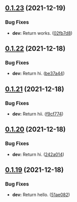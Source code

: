 ## [0.1.23](https://github.com/polinchw/hello-github-webhook/compare/v0.1.22...v0.1.23) (2021-12-19)


### Bug Fixes

* **dev:** Return works. ([02fb7d8](https://github.com/polinchw/hello-github-webhook/commit/02fb7d868484cbdc75fce7a1ad5662bbb3b0c536))



## [0.1.22](https://github.com/polinchw/hello-github-webhook/compare/v0.1.21...v0.1.22) (2021-12-18)


### Bug Fixes

* **dev:** Return hi. ([be37a44](https://github.com/polinchw/hello-github-webhook/commit/be37a44420895c7f237a0a66bf1f0cc014441e62))



## [0.1.21](https://github.com/polinchw/hello-github-webhook/compare/v0.1.20...v0.1.21) (2021-12-18)


### Bug Fixes

* **dev:** Return hii. ([f9cf774](https://github.com/polinchw/hello-github-webhook/commit/f9cf77491bdce6f1461a5aa1afa85538b5abe294))



## [0.1.20](https://github.com/polinchw/hello-github-webhook/compare/v0.1.19...v0.1.20) (2021-12-18)


### Bug Fixes

* **dev:** Return hi. ([242a014](https://github.com/polinchw/hello-github-webhook/commit/242a0147482252d0a7d68c0d6c57b9f68e40b900))



## [0.1.19](https://github.com/polinchw/hello-github-webhook/compare/v0.1.18...v0.1.19) (2021-12-18)


### Bug Fixes

* **dev:** Return hello. ([51ae082](https://github.com/polinchw/hello-github-webhook/commit/51ae08209efbae63adcfd34a1769c3e9dfcc2a4c))



